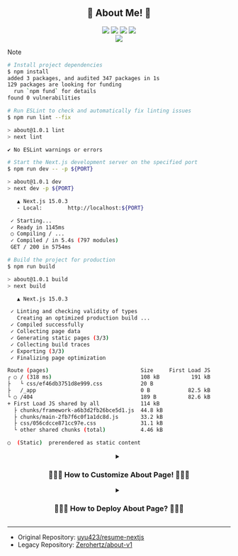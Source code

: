 <div align="center">
    <h2>🎉 About Me! 🎉</h2>
    <img src="https://shields.io/badge/React-18-61DAFB?logo=react&style=for-the-badge&logoColor=61DAFB"/> <img src="https://img.shields.io/badge/Next.js-15-000000?style=for-the-badge&logo=nextdotjs&logoColor=000000"/> <img src="https://img.shields.io/badge/Sass-1.77-CC6699?style=for-the-badge&logo=sass&logoColor=CC6699"/> <img src="https://img.shields.io/badge/Bootstrap-5-7952B3?style=for-the-badge&logo=bootstrap&logoColor=7952B3"/>
    <br/>
    <a href="https://github.com/Zerohertz/about/actions/workflows/nextjs.yml">
        <img src="https://github.com/Zerohertz/about/actions/workflows/nextjs.yml/badge.svg"/>
    </a>
</div>

> [!NOTE]
>
> ```bash
> # Install project dependencies
> $ npm install
> added 3 packages, and audited 347 packages in 1s
> 129 packages are looking for funding
>   run `npm fund` for details
> found 0 vulnerabilities
>
> # Run ESLint to check and automatically fix linting issues
> $ npm run lint --fix
>
> > about@1.0.1 lint
> > next lint
>
> ✔ No ESLint warnings or errors
>
> # Start the Next.js development server on the specified port
> $ npm run dev -- -p ${PORT}
>
> > about@1.0.1 dev
> > next dev -p ${PORT}
>
>    ▲ Next.js 15.0.3
>    - Local:        http://localhost:${PORT}
>
>  ✓ Starting...
>  ✓ Ready in 1145ms
>  ○ Compiling / ...
>  ✓ Compiled / in 5.4s (797 modules)
>  GET / 200 in 5754ms
>
> # Build the project for production
> $ npm run build
>
> > about@1.0.1 build
> > next build
>
>    ▲ Next.js 15.0.3
>
>  ✓ Linting and checking validity of types
>    Creating an optimized production build ...
>  ✓ Compiled successfully
>  ✓ Collecting page data
>  ✓ Generating static pages (3/3)
>  ✓ Collecting build traces
>  ✓ Exporting (3/3)
>  ✓ Finalizing page optimization
>
> Route (pages)                             Size     First Load JS
> ┌ ○ / (318 ms)                            108 kB          191 kB
> ├   └ css/ef46db3751d8e999.css            20 B
> ├   /_app                                 0 B            82.5 kB
> └ ○ /404                                  189 B          82.6 kB
> + First Load JS shared by all             114 kB
>   ├ chunks/framework-a6b3d2fb26bce5d1.js  44.8 kB
>   ├ chunks/main-2fb7f6c0f1a1dc8d.js       33.2 kB
>   ├ css/056cdcce871cc97e.css              31.1 kB
>   └ other shared chunks (total)           4.46 kB
>
> ○  (Static)  prerendered as static content
> ```

<details>
<summary align="center">
<h3>
🧑🏻‍🎨 How to Customize About Page! 🧑🏻‍🎨
</h3>
</summary>

<h4 align="center">Theme</h4>

> To change the primary colors, adjust the values in the following file:
> <https://github.com/Zerohertz/about/blob/a4f7bd5bde5b80619fa5fb65a1e21553b85b9ac6/src/styles/colors.module.scss#L3-L8>

<!-- prettier-ignore -->
> Update the font settings in the following files:<br/>
> <https://github.com/Zerohertz/about/blob/a4f7bd5bde5b80619fa5fb65a1e21553b85b9ac6/src/pages/_document.tsx#L9-L15>
> <https://github.com/Zerohertz/about/blob/a4f7bd5bde5b80619fa5fb65a1e21553b85b9ac6/src/styles/_fonts.scss#L4-L12>

<h4 align="center">Layout</h4>

> In the code below, you can configure the layout for the entire about page.
> <https://github.com/Zerohertz/about/blob/a4f7bd5bde5b80619fa5fb65a1e21553b85b9ac6/src/pages/index.tsx#L19-L34>

<h4 align="center">Information</h4>

> Global
> <https://github.com/Zerohertz/about/blob/a4f7bd5bde5b80619fa5fb65a1e21553b85b9ac6/src/payloads/global.ts#L6-L34>

> Profile
> <https://github.com/Zerohertz/about/blob/a4f7bd5bde5b80619fa5fb65a1e21553b85b9ac6/src/payloads/profile.ts#L7-L49>

> Introduction
> <https://github.com/Zerohertz/about/blob/a4f7bd5bde5b80619fa5fb65a1e21553b85b9ac6/src/payloads/introduction.ts#L3-L18>

<!-- prettier-ignore -->
> Skills
> <https://github.com/Zerohertz/about/blob/a4f7bd5bde5b80619fa5fb65a1e21553b85b9ac6/src/payloads/skills.ts#L4-L36>
> <https://github.com/Zerohertz/about/blob/a4f7bd5bde5b80619fa5fb65a1e21553b85b9ac6/src/payloads/skills.ts#L166-L171>

> Common
> <https://github.com/Zerohertz/about/blob/a4f7bd5bde5b80619fa5fb65a1e21553b85b9ac6/src/payloads/experiences.ts#L3-L97>

</details>

<details align="center">
<summary>
<h3>
🧑🏻‍💻 How to Deploy About Page? 🧑🏻‍💻
</h3>
</summary>

> ![step 1.](https://github.com/user-attachments/assets/1d40bc3f-c3f2-4968-9fb4-fce99fbd558e)
> Fork the current repository. (The final deployed location will be `${USERNAME}.github.io/${REPOSITORY_NAME}`)

> ![step 2.](https://github.com/user-attachments/assets/236b8bf6-7068-4a5c-a628-8ead2b90b3a8)
> Change the GitHub Pages setting to use GitHub Actions.

> ![step 3.](https://github.com/user-attachments/assets/d8aaa52b-6150-4904-b2df-8713dec36754)
> Allow and run GitHub Actions.

> ![step 4.](https://github.com/user-attachments/assets/742f63fc-845d-46fb-8b91-866f4b888764)
> Deployment complete!

</details>

---

- Original Repository: [uyu423/resume-nextjs](https://github.com/uyu423/resume-nextjs)
- Legacy Repository: [Zerohertz/about-v1](https://github.com/Zerohertz/about-v1)
